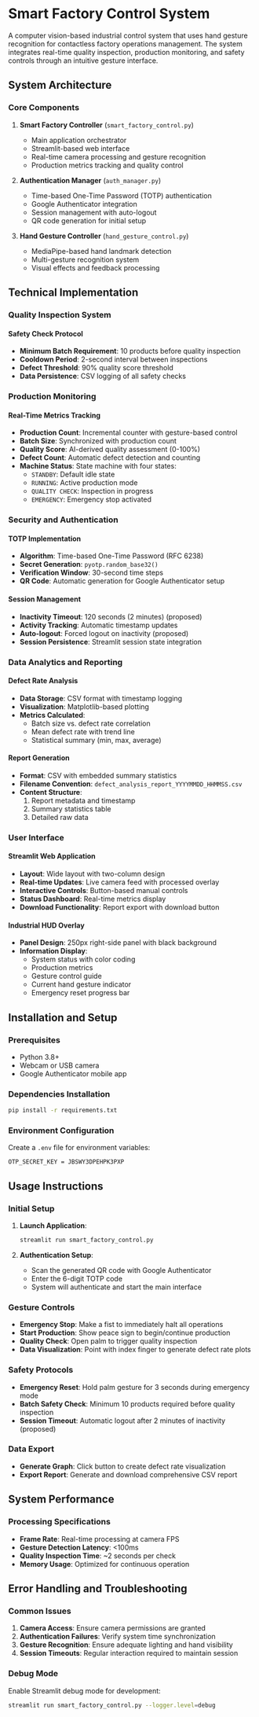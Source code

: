 # Smart Factory Control System

A computer vision-based industrial control system that uses hand gesture recognition for contactless factory operations management. The system integrates real-time quality inspection, production monitoring, and safety controls through an intuitive gesture interface.

## System Architecture

### Core Components

1. **Smart Factory Controller** (`smart_factory_control.py`)
   - Main application orchestrator
   - Streamlit-based web interface
   - Real-time camera processing and gesture recognition
   - Production metrics tracking and quality control

2. **Authentication Manager** (`auth_manager.py`)
   - Time-based One-Time Password (TOTP) authentication
   - Google Authenticator integration
   - Session management with auto-logout
   - QR code generation for initial setup

3. **Hand Gesture Controller** (`hand_gesture_control.py`)
   - MediaPipe-based hand landmark detection
   - Multi-gesture recognition system
   - Visual effects and feedback processing

## Technical Implementation

### Quality Inspection System

#### Safety Check Protocol
- **Minimum Batch Requirement**: 10 products before quality inspection
- **Cooldown Period**: 2-second interval between inspections
- **Defect Threshold**: 90% quality score threshold
- **Data Persistence**: CSV logging of all safety checks

### Production Monitoring

#### Real-Time Metrics Tracking
- **Production Count**: Incremental counter with gesture-based control
- **Batch Size**: Synchronized with production count
- **Quality Score**: AI-derived quality assessment (0-100%)
- **Defect Count**: Automatic defect detection and counting
- **Machine Status**: State machine with four states:
  - `STANDBY`: Default idle state
  - `RUNNING`: Active production mode
  - `QUALITY CHECK`: Inspection in progress
  - `EMERGENCY`: Emergency stop activated

### Security and Authentication

#### TOTP Implementation
- **Algorithm**: Time-based One-Time Password (RFC 6238)
- **Secret Generation**: `pyotp.random_base32()`
- **Verification Window**: 30-second time steps
- **QR Code**: Automatic generation for Google Authenticator setup

#### Session Management
- **Inactivity Timeout**: 120 seconds (2 minutes) (proposed)
- **Activity Tracking**: Automatic timestamp updates
- **Auto-logout**: Forced logout on inactivity (proposed)
- **Session Persistence**: Streamlit session state integration

### Data Analytics and Reporting

#### Defect Rate Analysis
- **Data Storage**: CSV format with timestamp logging
- **Visualization**: Matplotlib-based plotting
- **Metrics Calculated**:
  - Batch size vs. defect rate correlation
  - Mean defect rate with trend line
  - Statistical summary (min, max, average)

#### Report Generation
- **Format**: CSV with embedded summary statistics
- **Filename Convention**: `defect_analysis_report_YYYYMMDD_HHMMSS.csv`
- **Content Structure**:
  1. Report metadata and timestamp
  2. Summary statistics table
  3. Detailed raw data

### User Interface

#### Streamlit Web Application
- **Layout**: Wide layout with two-column design
- **Real-time Updates**: Live camera feed with processed overlay
- **Interactive Controls**: Button-based manual controls
- **Status Dashboard**: Real-time metrics display
- **Download Functionality**: Report export with download button

#### Industrial HUD Overlay
- **Panel Design**: 250px right-side panel with black background
- **Information Display**:
  - System status with color coding
  - Production metrics
  - Gesture control guide
  - Current hand gesture indicator
  - Emergency reset progress bar

## Installation and Setup

### Prerequisites
- Python 3.8+
- Webcam or USB camera
- Google Authenticator mobile app

### Dependencies Installation
```bash
pip install -r requirements.txt
```

### Environment Configuration
Create a `.env` file for environment variables:
```
OTP_SECRET_KEY = JBSWY3DPEHPK3PXP
```

## Usage Instructions

### Initial Setup
1. **Launch Application**:
   ```bash
   streamlit run smart_factory_control.py
   ```

2. **Authentication Setup**:
   - Scan the generated QR code with Google Authenticator
   - Enter the 6-digit TOTP code
   - System will authenticate and start the main interface

### Gesture Controls
- **Emergency Stop**: Make a fist to immediately halt all operations
- **Start Production**: Show peace sign to begin/continue production
- **Quality Check**: Open palm to trigger quality inspection
- **Data Visualization**: Point with index finger to generate defect rate plots

### Safety Protocols
- **Emergency Reset**: Hold palm gesture for 3 seconds during emergency mode
- **Batch Safety Check**: Minimum 10 products required before quality inspection
- **Session Timeout**: Automatic logout after 2 minutes of inactivity (proposed)

### Data Export
- **Generate Graph**: Click button to create defect rate visualization
- **Export Report**: Generate and download comprehensive CSV report

## System Performance

### Processing Specifications
- **Frame Rate**: Real-time processing at camera FPS
- **Gesture Detection Latency**: <100ms
- **Quality Inspection Time**: ~2 seconds per check
- **Memory Usage**: Optimized for continuous operation

## Error Handling and Troubleshooting

### Common Issues
1. **Camera Access**: Ensure camera permissions are granted
2. **Authentication Failures**: Verify system time synchronization
3. **Gesture Recognition**: Ensure adequate lighting and hand visibility
4. **Session Timeouts**: Regular interaction required to maintain session

### Debug Mode
Enable Streamlit debug mode for development:
```bash
streamlit run smart_factory_control.py --logger.level=debug
```
